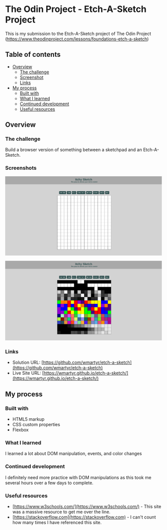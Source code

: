 # The Odin Project - Etch-A-Sketch Project

This is my submission to the Etch-A-Sketch project of The Odin Project (https://www.theodinproject.com/lessons/foundations-etch-a-sketch)

## Table of contents

- [Overview](#overview)
  - [The challenge](#the-challenge)
  - [Screenshot](#screenshot)
  - [Links](#links)
- [My process](#my-process)
  - [Built with](#built-with)
  - [What I learned](#what-i-learned)
  - [Continued development](#continued-development)
  - [Useful resources](#useful-resources)


## Overview

### The challenge

Build a browser version of something between a sketchpad and an Etch-A-Sketch.

### Screenshots

![](./screenshot/Screenshot1.png)

![](./screenshot/Screenshot2.png)


### Links

- Solution URL: [https://github.com/wmartyr/etch-a-sketch](https://github.com/wmartyr/etch-a-sketch)
- Live Site URL: [https://wmartyr.github.io/etch-a-sketch/](https://wmartyr.github.io/etch-a-sketch/)

## My process

### Built with

- HTML5 markup
- CSS custom properties
- Flexbox

### What I learned

I learned a lot about DOM manipulation, events, and color changes

### Continued development

I definitely need more practice with DOM manipulations as this took me several hours over a few days to complete.

### Useful resources

- [https://www.w3schools.com/](https://www.w3schools.com/) - This site was a massive resource to get me over the line.
- [https://stackoverflow.com](https://stackoverflow.com) - I can't count how many times I have referenced this site.
